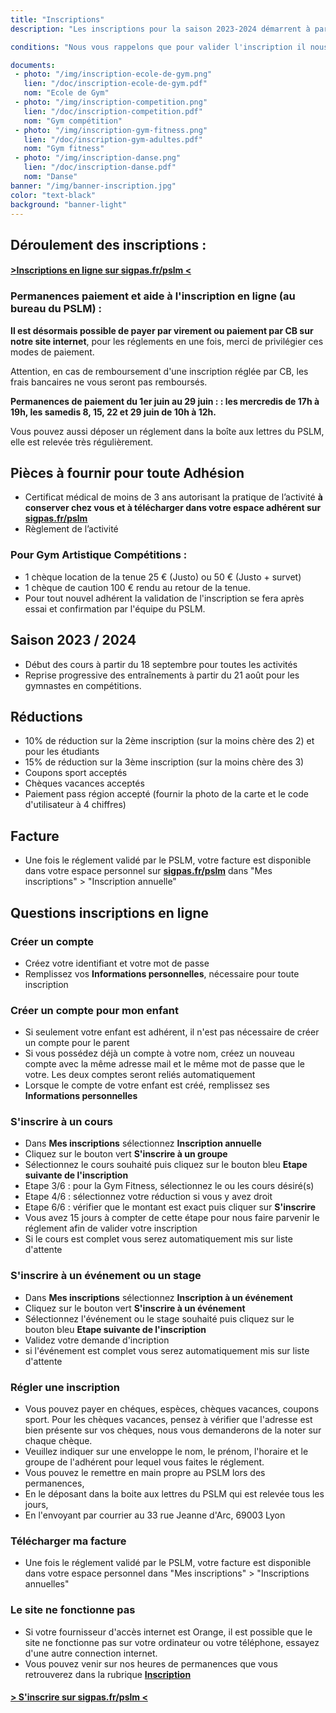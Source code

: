 ```yaml
---
title: "Inscriptions"
description: "Les inscriptions pour la saison 2023-2024 démarrent à partir du 1er juin.<br>Retrouvez tous les horaires de permanence d'inscription et les pièces à fournir ci dessous.<br>Les horaires des cours dispensés sont dans la rubrique Activités."

conditions: "Nous vous rappelons que pour valider l'inscription il nous faut impérativement le règlement.<br> Le certificat médical est obligatoire pour les activités gym."

documents:
 - photo: "/img/inscription-ecole-de-gym.png"
   lien: "/doc/inscription-ecole-de-gym.pdf"
   nom: "Ecole de Gym"
 - photo: "/img/inscription-competition.png"
   lien: "/doc/inscription-competition.pdf"
   nom: "Gym compétition"
 - photo: "/img/inscription-gym-fitness.png"
   lien: "/doc/inscription-gym-adultes.pdf"
   nom: "Gym fitness"
 - photo: "/img/inscription-danse.png"
   lien: "/doc/inscription-danse.pdf"
   nom: "Danse"
banner: "/img/banner-inscription.jpg"
color: "text-black"
background: "banner-light"
---
```

## Déroulement des inscriptions :
#### <a href="https://sigpas.fr/pslm" target="_blank">>Inscriptions en ligne sur sigpas.fr/pslm <</a>


### Permanences paiement et aide à l'inscription en ligne (au bureau du PSLM) :

**Il est désormais possible de payer par virement ou paiement par CB sur notre site internet**, pour les réglements en une fois, merci de privilégier ces modes de paiement.

Attention, en cas de remboursement d'une inscription réglée par CB, les frais bancaires ne vous seront pas remboursés.

**Permanences de paiement du 1er juin au 29 juin : : les mercredis de 17h à 19h, les samedis 8, 15, 22 et 29 juin de 10h à 12h.**

Vous pouvez aussi déposer un réglement dans la boîte aux lettres du PSLM, elle est relevée très régulièrement.


## Pièces à fournir pour toute Adhésion
- Certificat médical de moins de 3 ans autorisant la pratique de l’activité **à conserver chez vous et à télécharger dans votre espace adhérent sur <a href="https://sigpas.fr/pslm" target="_blank">sigpas.fr/pslm</a>**
- Règlement de l’activité

### Pour Gym Artistique Compétitions :
- 1 chèque location de la tenue 25 € (Justo) ou 50 € (Justo + survet)
- 1 chèque de caution 100 € rendu au retour de la tenue.
- Pour tout nouvel adhérent la validation de l'inscription se fera après essai et confirmation par l'équipe du PSLM.

## Saison 2023 / 2024
- Début des cours à partir du 18 septembre pour toutes les activités
- Reprise progressive des entraînements à partir du 21 août
pour les gymnastes en compétitions.

## Réductions
- 10% de réduction sur la 2ème inscription (sur la moins chère des 2) et pour les étudiants
- 15% de réduction sur la 3ème inscription (sur la moins chère des 3)
- Coupons sport acceptés
- Chèques vacances acceptés
- Paiement pass région accepté (fournir la photo de la carte et le code d'utilisateur à 4 chiffres)

## Facture
- Une fois le réglement validé par le PSLM, votre facture est disponible dans votre espace personnel sur **<a href="https://sigpas.fr/pslm" target="_blank">sigpas.fr/pslm</a>** dans "Mes inscriptions" > "Inscription annuelle"

## Questions inscriptions en ligne

### Créer un compte
- Créez votre identifiant et votre mot de passe
- Remplissez vos **Informations personnelles**, nécessaire pour toute inscription

### Créer un compte pour mon enfant
- Si seulement votre enfant est adhérent, il n'est pas nécessaire de créer un compte pour le parent
- Si vous possédez déjà un compte à votre nom, créez un nouveau compte avec la même adresse mail et le même mot de passe que le votre. Les deux comptes seront reliés automatiquement
- Lorsque le compte de votre enfant est créé, remplissez ses **Informations personnelles**

### S'inscrire à un cours
- Dans **Mes inscriptions** sélectionnez **Inscription annuelle**
- Cliquez sur le bouton vert **S'inscrire à un groupe**
- Sélectionnez le cours souhaité puis cliquez sur le bouton bleu **Etape suivante de l'inscription**
- Etape 3/6 : pour la Gym Fitness, sélectionnez le ou les cours désiré(s)
- Etape 4/6 : sélectionnez votre réduction si vous y avez droit
- Etape 6/6 : vérifier que le montant est exact puis cliquer sur **S'inscrire**
- Vous avez 15 jours à compter de cette étape pour nous faire parvenir le réglement afin de valider votre inscription
- Si le cours est complet vous serez automatiquement mis sur liste d'attente

### S'inscrire à un événement ou un stage
- Dans **Mes inscriptions** sélectionnez **Inscription à un événement**
- Cliquez sur le bouton vert **S'inscrire à un événement**
- Sélectionnez l'événement ou le stage souhaité puis cliquez sur le bouton bleu **Etape suivante de l'inscription**
- Validez votre demande d'incription
- si l'événement est complet vous serez automatiquement mis sur liste d'attente

### Régler une inscription
- Vous pouvez payer en chéques, espèces, chèques vacances, coupons sport. Pour les chèques vacances, pensez à vérifier que l'adresse est bien présente sur vos chèques, nous vous demanderons de la noter sur chaque chèque.
- Veuillez indiquer sur une enveloppe le nom, le prénom, l'horaire et le groupe de l'adhérent pour lequel vous faites le réglement.
- Vous pouvez le remettre en main propre au PSLM lors des permanences,
- En le déposant dans la boite aux lettres du PSLM qui est relevée tous les jours,
- En l'envoyant par courrier au 33 rue Jeanne d'Arc, 69003 Lyon

### Télécharger ma facture
- Une fois le réglement validé par le PSLM, votre facture est disponible dans votre espace personnel dans "Mes inscriptions" > "Inscriptions annuelles"

### Le site ne fonctionne pas
 - Si votre fournisseur d'accès internet est Orange, il est possible que le site ne fonctionne pas sur votre ordinateur ou votre téléphone, essayez d'une autre connection internet.
 - Vous pouvez venir sur nos heures de permanences que vous retrouverez dans la rubrique <a href="/inscription">**Inscription**</a>

#### <a href="https://sigpas.fr/pslm" target="_blank">> S'inscrire sur sigpas.fr/pslm <</a>
